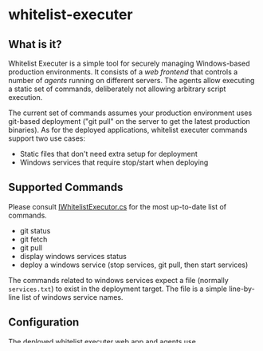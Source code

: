 # whitelist-executer

## What is it?

Whitelist Executer is a simple tool for securely managing Windows-based production environments. It consists of a *web frontend* that controls a number of *agents* running on different servers. The agents allow executing a static set of commands, deliberately not allowing arbitrary script execution. 

The current set of commands assumes your production environment uses git-based deployment ("git pull" on the server to get the latest production binaries). As for the deployed applications, whitelist executer commands support two use cases:

- Static files that don't need extra setup for deployment
- Windows services that require stop/start when deploying


## Supported Commands

Please consult [IWhitelistExecutor.cs](https://github.com/bdb-opensource/whitelist-executer/blob/master/WhitelistExecuter.Lib/IWhitelistExecuter.cs) for the most up-to-date list of commands.

- git status
- git fetch
- git pull
- display windows services status
- deploy a windows service (stop services, git pull, then start services)

The commands related to windows services expect a file (normally `services.txt`) to exist in the deployment target. The file is a simple line-by-line list of windows service names.

## Configuration

The deployed whitelist executer web app and agents use app.config/web.config for configuration.

### Agent

The agent (which runs as a windows service) supports the following appkeys in app.config:

- BaseDirs - semicolon-separated list of directories under which the agent searches for git repositories to manage.
- GitExe - full path to git executable (should be cygwin git or msysgit `bin` directory)
- ProcessTimeoutSeconds - how long to wait on a command before timing out
- ServicesFilePath - name of file to look for in each repository that contains a line-by-line list of windows service names.

Example:

    <add key="BaseDirs" value="D:\Deployment;C:\Web\Images"/>
    <add key="GitExe" value="c:\cygwin\bin\git.exe"/>
    <add key="ProcessTimeoutSeconds" value="120"/>
    <add key="ServicesFilePath" value="services.txt"/>
    
### Web app

The web app's web.config contains a list of WCF client endpoints, which are used to determine the addresses of agents that should be managed. 

Example:

The following fragment from web.config includes two agents. One is called 'Web' and runs on the same server as the web app; the other is called 'Backend' and runs on a machine called backend.

    <system.serviceModel>
        <client>
          <endpoint name="Web" contract="WhitelistExecuter.Lib.IWhitelistExecuter" binding="basicHttpBinding" address="http://localhost:10000/"/>
          <endpoint name="Backend" contract="WhitelistExecuter.Lib.IWhitelistExecuter" binding="basicHttpBinding" address="http://backend:10000/"/>
        </client>
    </system.serviceModel>
  
## Deployment

- Web app: use standard procedures for deploying an ASP.NET web application (right click on project and select 'Publish...' or use some other method).
- Agents: copy the resulting binaries from bin\Debug to the production machine, and install the executable as a windows service.

